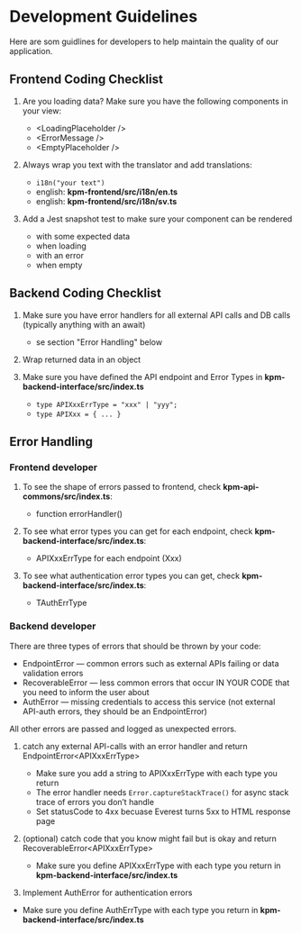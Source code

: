 # Development Guidelines
Here are som guidlines for developers to help maintain the quality of our application.

## Frontend Coding Checklist

1. Are you loading data? Make sure you have the following components in your view:

    - \<LoadingPlaceholder /\>
    - \<ErrorMessage /\>
    - \<EmptyPlaceholder /\>

2. Always wrap you text with the translator and add translations:

    - `i18n("your text")`
    - english: **kpm-frontend/src/i18n/en.ts**
    - english: **kpm-frontend/src/i18n/sv.ts**

3. Add a Jest snapshot test to make sure your component can be rendered

    - with some expected data
    - when loading
    - with an error
    - when empty

## Backend Coding Checklist

1. Make sure you have error handlers for all external API calls and DB calls (typically anything with an await)

    - se section "Error Handling" below

2. Wrap returned data in an object

3. Make sure you have defined the API endpoint and Error Types in  **kpm-backend-interface/src/index.ts**

    - `type APIXxxErrType = "xxx" | "yyy";`
    - `type APIXxx = { ... }`

## Error Handling

### Frontend developer
1. To see the shape of errors passed to frontend, check **kpm-api-commons/src/index.ts**:

    - function errorHandler()

2. To see what error types you can get for each endpoint, check **kpm-backend-interface/src/index.ts**:

    - APIXxxErrType for each endpoint (Xxx)

3. To see what authentication error types you can get, check **kpm-backend-interface/src/index.ts**:

    - TAuthErrType

### Backend developer
There are three types of errors that should be thrown by your code:

- EndpointError — common errors such as external APIs failing or data validation errors
- RecoverableError — less common errors that occur IN YOUR CODE that you need to inform the user about
- AuthError — missing credentials to access this service (not external API-auth errors, they should be an EndpointError)

All other errors are passed and logged as unexpected errors.

1. catch any external API-calls with an error handler and return EndpointError\<APIXxxErrType\>

    - Make sure you add a string to APIXxxErrType with each type you return
    - The error handler needs `Error.captureStackTrace()` for async stack trace of errors you don’t handle
    - Set statusCode to 4xx becuase Everest turns 5xx to HTML response page

2. (optional) catch code that you know might fail but is okay and return RecoverableError\<APIXxxErrType\>

    - Make sure you define APIXxxErrType with each type you return in  **kpm-backend-interface/src/index.ts**

3. Implement AuthError for authentication errors

  - Make sure you define AuthErrType with each type you return in  **kpm-backend-interface/src/index.ts**
